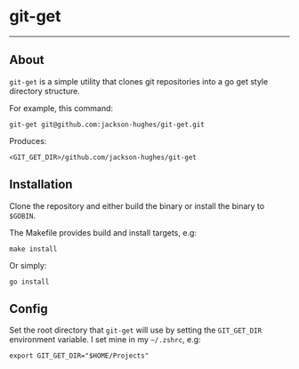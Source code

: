 # git-get
---

## About
`git-get` is a simple utility that clones git repositories into a go get style directory structure.

For example, this command:

    git-get git@github.com:jackson-hughes/git-get.git

Produces:

    <GIT_GET_DIR>/github.com/jackson-hughes/git-get

## Installation

Clone the repository and either build the binary or install the binary to `$GOBIN`.

The Makefile provides build and install targets, e.g:

    make install

Or simply:

    go install

## Config

Set the root directory that `git-get` will use by setting the `GIT_GET_DIR` environment variable. I set mine in my `~/.zshrc`, e.g:

    export GIT_GET_DIR="$HOME/Projects"
